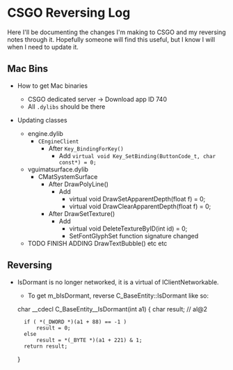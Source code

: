 CSGO Reversing Log
==================

Here I'll be documenting the changes I'm making to CSGO and my reversing notes through it. Hopefully someone will find this useful, but I know I will when I need to update it.

Mac Bins
--------
* How to get Mac binaries
	* CSGO dedicated server -> Download app ID 740
	* All `.dylibs` should be there

* Updating classes
	* engine.dylib
		* `CEngineClient`
			* After `Key_BindingForKey()`
				* Add `virtual void Key_SetBinding(ButtonCode_t, char const*) = 0;`
	* vguimatsurface.dylib
		* CMatSystemSurface
			* After DrawPolyLine()
				* Add
					* virtual void DrawSetApparentDepth(float f) = 0;
					* virtual void DrawClearApparentDepth(float f) = 0;
			* After DrawSetTexture()
				* Add
					* virtual void DeleteTextureByID(int id) = 0;
					* SetFontGlyphSet function signature changed
	* TODO FINISH ADDING DrawTextBubble() etc etc

Reversing
---------

* IsDormant is no longer networked, it is a virtual of IClientNetworkable.
	* To get m_bIsDormant, reverse C_BaseEntity::IsDormant like so:

    char __cdecl C_BaseEntity__IsDormant(int a1)
    {
    	char result; // al@2
    
    	if ( *(_DWORD *)(a1 + 88) == -1 )
    		result = 0;
    	else
    		result = *(_BYTE *)(a1 + 221) & 1;
    	return result;	
    }

